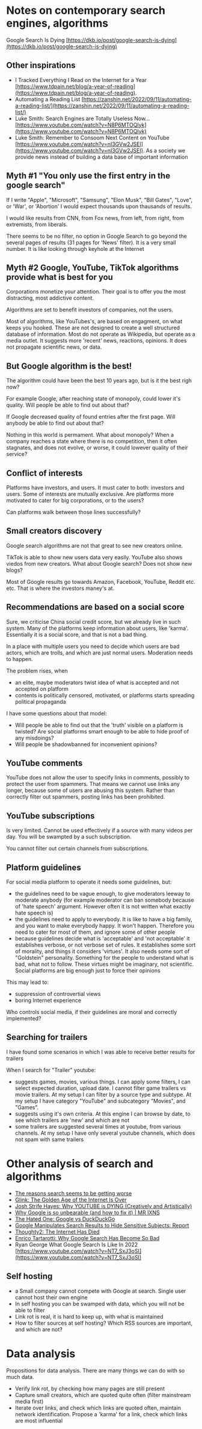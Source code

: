 # Notes on contemporary search engines, algorithms

Google Search Is Dying [https://dkb.io/post/google-search-is-dying](https://dkb.io/post/google-search-is-dying)

## Other inspirations

 - I Tracked Everything I Read on the Internet for a Year [https://www.tdpain.net/blog/a-year-of-reading](https://www.tdpain.net/blog/a-year-of-reading).
 - Automating a Reading List [https://zanshin.net/2022/09/11/automating-a-reading-list/](https://zanshin.net/2022/09/11/automating-a-reading-list/)
 - Luke Smith: Search Engines are Totally Useless Now... [https://www.youtube.com/watch?v=N8P6MTOQlyk](https://www.youtube.com/watch?v=N8P6MTOQlyk)
 - Luke Smith: Remember to Consoom Next Content on YouTube [https://www.youtube.com/watch?v=nI3GVw2JSEI](https://www.youtube.com/watch?v=nI3GVw2JSEI). As a society we provide news instead of building a data base of important information

## Myth #1 "You only use the first entry in the google search"

If I write "Apple", "Microsoft", "Samsung", "Elon Musk", "Bill Gates", "Love", or 'War', or 'Abortion' I would expect thousands upon thausands of results.

I would like results from CNN, from Fox news, from left, from right, from extremists, from liberals.

There seems to be no filter, no option in Google Search to go beyond the several pages of results (31 pages for 'News' filter). It is a very small number. It is like looking through keyhole at the Internet

## Myth #2 Google, YouTube, TikTok algorithms provide what is best for you

Corporations monetize your attention. Their goal is to offer you the most distracting, most addictive content.

Algorithms are set to benefit investors of companies, not the users.

Most of algorithms, like YouTubes's, are based on engagment, on what keeps you hooked. These are not designed to create a well structured database of information. Most do not operate as Wikipedia, but operate as a media outlet. It suggests more 'recent' news, reactions, opinions. It does not propagate scientific news, or data.

## But Google algorithm is the best!

The algorithm could have been the best 10 years ago, but is it the best righ now?

For example Google, after reaching state of monopoly, could lower it's quality. Will people be able to find out about that?

If Google decreased quality of found entries after the first page. Will anybody be able to find out about that?

Nothing in this world is permament. What about monopoly? When a company reaches a state where there is no competition, then it often stagnates, and does not evolve, or worse, it could lowever quality of their service?

## Conflict of interests

Platforms have investors, and users. It must cater to both: investors and users. Some of interests are mutually exclusive. Are platforms more motivated to cater for big corporations, or to the users?

Can platforms walk between those lines successfully?

## Small creators discovery

Google search algorithms are not that great to see new creators online.

TikTok is able to show new users data very easily. YouTube also shows viedos from new creators. What about Google search? Does not show new blogs?

Most of Google results go towards Amazon, Facebook, YouTube, Reddit etc. etc. That is where the investors maney's at.

## Recommendations are based on a social score

Sure, we criticise China social credit score, but we already live in such system. Many of the platforms keep information about users, like 'karma'. Essentially it is a social score, and that is not a bad thing.

In a place with multiple users you need to decide which users are bad actors, which are trolls, and which are just normal users. Moderation needs to happen.

The problem rises, when
 - an elite, maybe moderators twist idea of what is accepted and not accepted on platform
 - contents is politically censored, motivated, or platforms starts spreading political propaganda

I have some questions about that model:
 - Will people be able to find out that the 'truth' visible on a platform is twisted? Are social platforms smart enough to be able to hide proof of any misdoings?
 - Will people be shadowbanned for inconvenient opinions?

## YouTube comments

YouTube does not allow the user to specify links in comments, possibly to protect the user from spammers. That means we cannot use links any longer, because some of users are abusing this system. Rather than correctly filter out spammers, posting links has been prohibited.

## YouTube subscriptions

Is very limited. Cannot be used effectively if a source with many videos per day. You will be swampted by a such subscription.

You cannot filter out certain channels from subscriptions.

## Platform guidelines

For social media platform to operate it needs some guidelines, but:
 - the guidelines need to be vague enough, to give moderators leeway to moderate anybody (for example moderator can ban somebody because of 'hate speech' argument. However often it is not written what exactly hate speech is)
 - the guidelines need to apply to everybody. It is like to have a big family, and you want to make everybody happy. It won't happen. Therefore you need to cater for most of them, and ignore some of other people
 - because guidelines decide what is 'acceptable' and 'not acceptable' it establishes verbose, or not verbose set of rules. It establishes some sort of morality, and things it considers 'virtues'. It also needs some sort of "Goldstein" personality. Something for the people to understand what is bad, what not to follow. These virtues might be imaginary, not scientific. Social platforms are big enough just to force their opinions

This may lead to:
 - suppression of controvertial views
 - boring Internet experience

Who controls social media, if their guidelines are moral and correctly implemented?

## Searching for trailers

I have found some scenarios in which I was able to receive better results for trailers

When I search for "Trailer" youtube:
 - suggests games, movies, various things. I can apply some filters, I can select expected duration, upload date. I cannot filter game trailers vs movie trailers.
At my setup I can filter by a source type and subtype. At my setup I have category "YouTube" and subcategory "Movies", and "Games".
 - suggests using it's own criteria. At this engine I can browse by date, to see which trailers are 'new' and which are not
 - some trailers are suggested several times at youtube, from various channels. At my setup I have only several youtube channels, which does not spam with same trailers

# Other analysis of search and algorithms

 - [The reasons search seems to be getting worse](https://seths.blog/2022/12/the-reasons-search-is-getting-worse/)
 - [Glink: The Golden Age of the Internet Is Over](https://www.youtube.com/watch?v=OU6CuSMzNus)
 - [Josh Strife Hayes: Why YOUTUBE is DYING (Creatively and Artistically)](https://www.youtube.com/watch?v=Ln1qbgZz_TQ)
 - [Why Google is so unbearable (and how to fix it) | MR IXNS](https://ixns.github.io//lifehacks/computers/internet/2022/05/17/avoid-google-bloatware.html)
 - [The Hated One: Google vs DuckDuckGo](https://www.youtube.com/watch?v=SrsCEbi5N7Y)
 - [Google Manipulates Search Results to Hide Sensitive Subjects: Report](https://www.businessinsider.com/google-manipulates-search-results-report-2019-11?IR=T)
 - [Thoughty2: The Internet Has Died](https://www.youtube.com/watch?v=kL8rHf_idt0)
 - [Enrico Tartarotti: Why Google Search Has Become So Bad](https://www.youtube.com/watch?v=48AOOynnmqU)
 - Ryan George What Google Search Is Like In 2022 [https://www.youtube.com/watch?v=NT7_SxJ3oSI](https://www.youtube.com/watch?v=NT7_SxJ3oSI)

## Self hosting

 - a Small company cannot compete with Google at search. Single user cannot host their own engine
 - In self hosting you can be swamped with data, which you will not be able to filter
 - Link rot is real, it is hard to keep up, with what is maintained
 - How to filter sources at self hosting? Which RSS sources are important, and which are not?

# Data analysis

Propositions for data analysis. There are many things we can do with so much data.

 - Verify link rot, by checking how many pages are still present
 - Capture small creators, which are quoted quite often (filter mainstream media first)
 - Iterate over links, and check which links are quoted often, maintain network identification. Propose a 'karma' for a link, check which links are most influential
